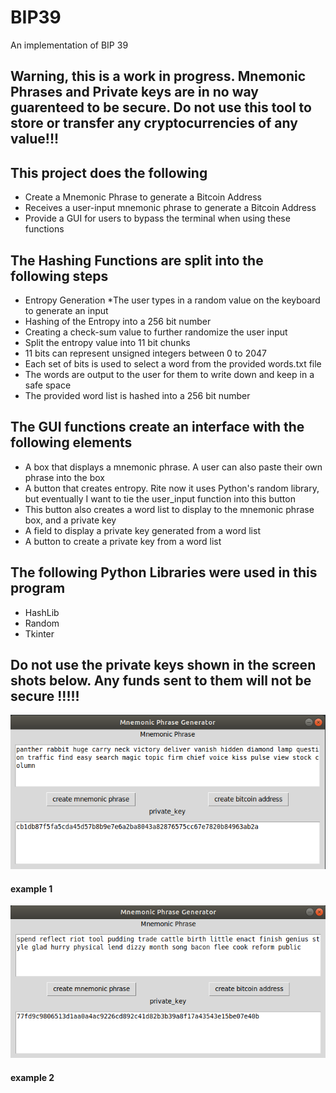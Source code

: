 # BIP39
An implementation of BIP 39
## Warning, this is a work in progress. Mnemonic Phrases and Private keys are in no way guarenteed to be secure. Do not use this tool to store or transfer any cryptocurrencies of any value!!!

## This project does the following 
* Create a Mnemonic Phrase to generate a Bitcoin Address
* Receives a user-input mnemonic phrase to generate a Bitcoin Address
* Provide a GUI for users to bypass the terminal when using these functions

## The Hashing Functions are split into the following steps
* Entropy Generation 
  *The user types in a random value on the keyboard to generate an input
 * Hashing of the Entropy into a 256 bit number
 * Creating a check-sum value to further randomize the user input
 * Split the entropy value into 11 bit chunks
  * 11 bits can represent unsigned integers between 0 to 2047
  * Each set of bits is used to select a word from the provided words.txt file
  * The words are output to the user for them to write down and keep in a safe space
 * The provided word list is hashed into a 256 bit number
 
 ## The GUI functions create an interface with the following elements
 * A box that displays a mnemonic phrase. A user can also paste their own phrase into the box
 * A button that creates entropy. Rite now it uses Python's random library, but eventually I want to tie the user_input function into this button
  * This button also creates a word list to display to the mnemonic phrase box, and a private key
 * A field to display a private key generated from a word list
 * A button to create a private key from a word list
 
 ## The following Python Libraries were used in this program
 * HashLib
 * Random
 * Tkinter
## Do not use the private keys shown in the screen shots below. Any funds sent to them will not be secure !!!!!

![Optional Text](./screenshots/phrase1.png)
#### example 1


![Optional Text](./screenshots/phrase2.png)
#### example 2
